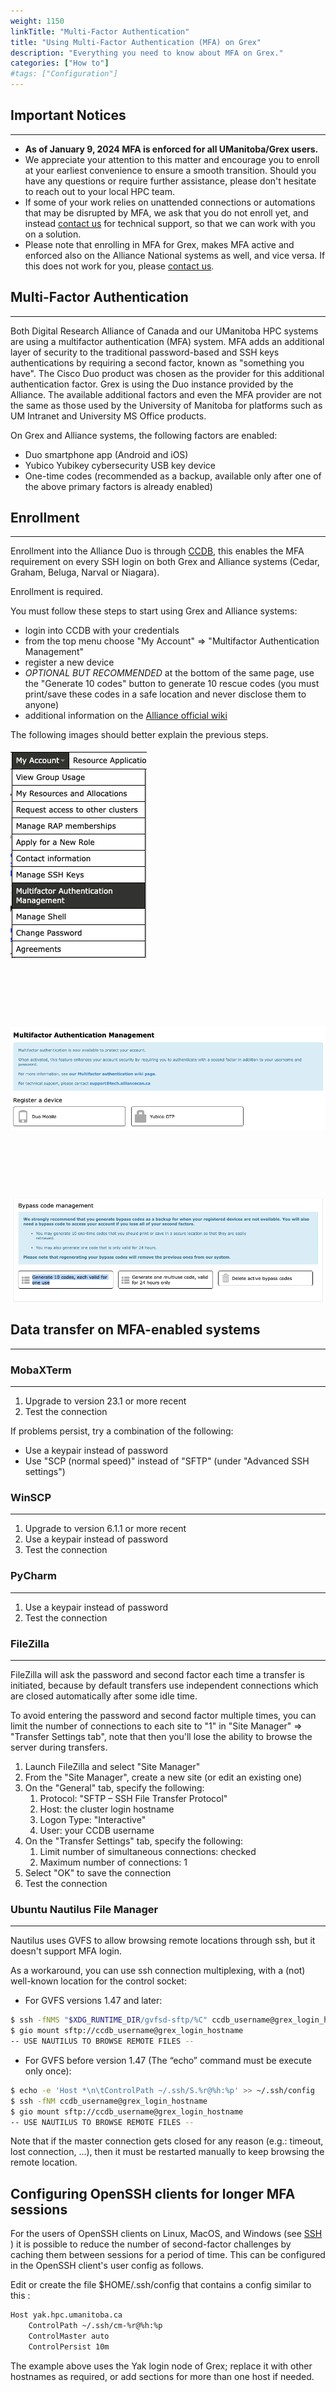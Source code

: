 ```yaml
---
weight: 1150
linkTitle: "Multi-Factor Authentication"
title: "Using Multi-Factor Authentication (MFA) on Grex"
description: "Everything you need to know about MFA on Grex."
categories: ["How to"]
#tags: ["Configuration"]
---
```


## Important Notices
---

- **As of January 9, 2024  MFA is enforced for all UManitoba/Grex users.**
- We appreciate your attention to this matter and encourage you to enroll at your earliest convenience to ensure a smooth transition. Should you have any questions or require further assistance, please don't hesitate to reach out to your local HPC team.
- If some of your work relies on unattended connections or automations that may be disrupted by MFA, we ask that you do not enroll yet, and instead [contact us](mailto:support@tech.alliancecan.ca) for technical support, so that we can work with you on a solution.
- Please note that enrolling in MFA for Grex, makes MFA active and enforced also on the Alliance National systems as well, and vice versa. If this does not work for you, please [contact us](mailto:support@tech.alliancecan.ca).

## Multi-Factor Authentication
---

Both Digital Research Alliance of Canada and our UManitoba HPC systems are using a multifactor authentication (MFA) system.
MFA adds an additional layer of security to the traditional password-based and SSH keys authentications by requiring a second factor, known as "something you have".
The Cisco Duo product was chosen as the provider for this additional authentication factor.
Grex is using the Duo instance provided by the Alliance. The available additional factors and even the MFA provider are not the same as those used by the University of Manitoba for platforms such as UM Intranet and University MS Office products.

On Grex and Alliance systems, the following factors are enabled:

- Duo smartphone app (Android and iOS)
- Yubico Yubikey cybersecurity USB key device
- One-time codes (recommended as a backup, available only after one of the above primary factors is already enabled)

## Enrollment
---

Enrollment into the Alliance Duo is through [CCDB](https://ccdb.alliancecan.ca), this enables the MFA requirement on every SSH login on both Grex and Alliance systems (Cedar, Graham, Beluga, Narval or Niagara).

Enrollment is required.

You must follow these steps to start using Grex and Alliance systems:

- login into CCDB with your credentials
- from the top menu choose "My Account" => "Multifactor Authentication Management"
- register a new device
- *OPTIONAL BUT RECOMMENDED* at the bottom of the same page, use the "Generate 10 codes" button to generate 10 rescue codes (you must print/save these codes in a safe location and never disclose them to anyone)
- additional information on the [Alliance official wiki](https://docs.alliancecan.ca/wiki/Multifactor_authentication)

The following images should better explain the previous steps.

![MFA Menu](/mfa/01_mfa_menu.png)

&nbsp;

&nbsp;

&nbsp;

![MFA Devices](/mfa/02_mfa_device.png)

&nbsp;

&nbsp;

&nbsp;

![MFA Codes](/mfa/03_mfa_codes.png)

## Data transfer on MFA-enabled systems
---

### MobaXTerm
---

1. Upgrade to version 23.1 or more recent
2. Test the connection

If problems persist, try a combination of the following:

- Use a keypair instead of password
- Use "SCP (normal speed)" instead of "SFTP" (under "Advanced SSH settings")

### WinSCP
---

1. Upgrade to version 6.1.1 or more recent
2. Use a keypair instead of password
3. Test the connection

### PyCharm
---

1. Use a keypair instead of password
2. Test the connection

### FileZilla
---

FileZilla will ask the password and second factor each time a transfer is initiated, because by default transfers use independent connections which are closed automatically after some idle time.

To avoid entering the password and second factor multiple times, you can limit the number of connections to each site to "1" in "Site Manager" => "Transfer Settings tab", note that then you'll lose the ability to browse the server during transfers.

1. Launch FileZilla and select "Site Manager"
2. From the "Site Manager", create a new site (or edit an existing one)
3. On the "General" tab, specify the following:
   1. Protocol: "SFTP – SSH File Transfer Protocol"
   2. Host: the cluster login hostname
   3. Logon Type: "Interactive"
   4. User: your CCDB username
4. On the "Transfer Settings" tab, specify the following:
   1. Limit number of simultaneous connections: checked
   2. Maximum number of connections: 1
5. Select "OK" to save the connection
6. Test the connection

### Ubuntu Nautilus File Manager
---

Nautilus uses GVFS to allow browsing remote locations through ssh, but it doesn't support MFA login.

As a workaround, you can use ssh connection multiplexing, with a (not) well-known location for the control socket:

- For GVFS versions 1.47 and later:
```bash
$ ssh -fNMS "$XDG_RUNTIME_DIR/gvfsd-sftp/%C" ccdb_username@grex_login_hostname
$ gio mount sftp://ccdb_username@grex_login_hostname
-- USE NAUTILUS TO BROWSE REMOTE FILES --
````

- For GVFS before version 1.47 (The “echo” command must be execute only once):
```bash
$ echo -e 'Host *\n\tControlPath ~/.ssh/S.%r@%h:%p' >> ~/.ssh/config
$ ssh -fNM ccdb_username@grex_login_hostname
$ gio mount sftp://ccdb_username@grex_login_hostname
-- USE NAUTILUS TO BROWSE REMOTE FILES --
```

Note that if the master connection gets closed for any reason (e.g.: timeout, lost connection, ...), then it must be restarted manually to keep browsing the remote location.

## Configuring OpenSSH clients for longer MFA sessions

For the users of OpenSSH clients on Linux, MacOS, and Windows (see [SSH](/connecting/ssh) ) it is possible to reduce the number of second-factor challenges by caching them between sessions for a period of time. This can be configured in the OpenSSH client's user config as follows. 

Edit or create the file $HOME/.ssh/config that contains a config similar to this :


```bash
Host yak.hpc.umanitoba.ca
    ControlPath ~/.ssh/cm-%r@%h:%p
    ControlMaster auto
    ControlPersist 10m
```

The example above uses the Yak login node of Grex; replace it with other hostnames as required, or add sections for more than one host if needed.


<!-- {{< treeview display="tree" />}} -->

<!-- Changes and update:
* Last reviewed on: Apr 29, 2024.
-->
